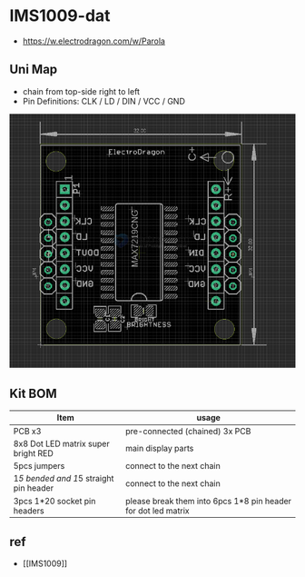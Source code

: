 
# IMS1009-dat 

- https://w.electrodragon.com/w/Parola


## Uni Map 

- chain from top-side right to left 
- Pin Definitions: CLK / LD / DIN / VCC / GND

![](2024-11-19-15-34-42.png)




## Kit BOM 

| Item                                   | usage                                                         |
| -------------------------------------- | ------------------------------------------------------------- |
| PCB x3                                 | pre-connected (chained) 3x PCB                                |
| 8x8 Dot LED   matrix  super bright RED | main display parts                                            |
| 5pcs jumpers                           | connect to the next chain                                     |
| 1*5 bended and 1*5 straight pin header | connect to the next chain                                     |
| 3pcs 1*20 socket pin headers           | please break them into 6pcs 1*8 pin header for dot led matrix |


## ref 

- [[IMS1009]]